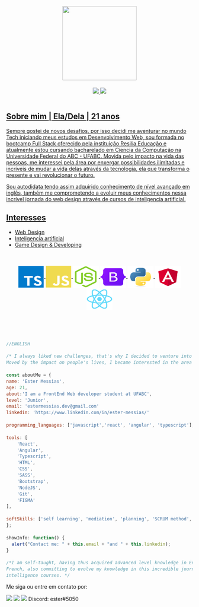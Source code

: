 <div align="center"> <img src="https://user-images.githubusercontent.com/87023023/178999455-77c22620-693b-4a2c-9a14-78b78228894c.png" width="200" height="200"> </div>

<br>

<div align="center">
  <a href="https://github.com/est8r">
  <img height="150em" src="https://github-readme-stats.vercel.app/api?username=est8r&show_icons=true&theme=dracula&include_all_commits=true"/> 
  <img height="150em" src="https://github-readme-stats.vercel.app/api/top-langs/?username=est8r&layout=compact&langs_count=7&theme=dracula"/>
</div>

  <br>
  
  ## Sobre mim | Ela/Dela | 21 anos
  Sempre gostei de novos desafios, por isso decidi me aventurar no mundo Tech iniciando meus estudos em Desenvolvimento Web, sou formada no bootcamp Full Stack oferecido pela instituição Resilia Educação e atualmente estou cursando bacharelado em Ciencia da Computação na Universidade Federal do ABC - UFABC.
  Movida pelo impacto na vida das pessoas, me interessei pela área por enxergar possibilidades ilimitadas e incríveis de mudar a vida delas através da tecnologia, ela que transforma o presente e vai revolucionar o futuro.

Sou autodidata tendo assim adquirido conhecimento de nível avançado em inglês, também me comprometendo a evoluir meus conhecimentos nessa incrível jornada do web design através de cursos de inteligencia artificial.
  
  ## Interesses
  - Web Design
  - Inteligencia artificial
  - Game Design & Developing
  
 <br>
  <div align="center" style="display: inline_block"><br>
  <img align="center" alt="ester-Typescript" height="60" width="70" src="https://raw.githubusercontent.com/devicons/devicon/master/icons/typescript/typescript-original.svg">
  <img align="center" alt="ester-Js" height="60" width="70" src="https://raw.githubusercontent.com/devicons/devicon/master/icons/javascript/javascript-plain.svg">
  <img align="center" alt="ester-React" height="60" width="70" src="https://raw.githubusercontent.com/devicons/devicon/master/icons/nodejs/nodejs-original.svg">
  <img align="center" alt="ester-Bootstrap" height="60" width="70" src="https://raw.githubusercontent.com/devicons/devicon/master/icons/bootstrap/bootstrap-original.svg">
  <img align="center" alt="ester-Python" height="60" width="70" src="https://raw.githubusercontent.com/devicons/devicon/master/icons/python/python-original.svg">
  <img align="center" alt="ester-Angular" height="60" width="70" src="https://raw.githubusercontent.com/devicons/devicon/master/icons/angular/angular-original.svg">
  <!-- <img align="center" alt="ester-csharp" height="60" width="70" src="https://raw.githubusercontent.com/devicons/devicon/master/icons/csharp/csharp-original.svg"> -->
  <img align="center" alt="ester-react" height="60" width="70" src="https://raw.githubusercontent.com/devicons/devicon/master/icons/react/react-original.svg">
</div>
  
  <br>
  <br>
  <br>
  <br>
  
   
  ```JavaScript
//ENGLISH

/* I always liked new challenges, that's why I decided to venture into the Tech world starting my studies in Web Development, I graduated from the Full Stack bootcamp offered by Resilia Educação and I'm currently studying a bachelor's degree in Computer Science at the Federal University of ABC - UFABC.
 Moved by the impact on people's lives, I became interested in the area because I saw unlimited and incredible possibilities to change their lives through technology, technology that transforms the present and will revolutionize the future. */

const aboutMe = {
  name: 'Ester Messias',
  age: 21,
  about:'I am a FrontEnd Web developer student at UFABC',
  level: 'Junior',
  email: 'estermessias.dev@gmail.com'
  linkedin: 'https://www.linkedin.com/in/ester-messias/'
  
  programming_languages: ['javascript','react', 'angular', 'typescript'],
  
  tools: [
      'React',
      'Angular',
      'Typescript',
      'HTML',
      'CSS',
      'SASS',
      'Bootstrap',
      'NodeJS',
      'Git',
      'FIGMA'
  ],
  
  softSkills: ['self learning', 'mediation', 'planning', 'SCRUM method', 'emotional intelligence', 'organization', 'team work']
};

showInfo: function() {
    alert("Contact me: " + this.email + "and " + this.linkedin);
  }

/*I am self-taught, having thus acquired advanced level knowledge in English, basic II in Spanish and currently learning
French, also committing to evolve my knowledge in this incredible journey of web design through UX/UI and artificial 
intelligence courses. */
```
  
  
  Me siga ou entre em contato por:
  <div >
  <a href="https://instagram.com/est8r" target="_blank"><img src="https://img.shields.io/badge/-Instagram-%23E4405F?style=for-the-badge&logo=instagram&logoColor=white" target="_blank"></a> 
  <a href = "mailto:estermessias.dev@gmail.com"><img src="https://img.shields.io/badge/-Gmail-%23333?style=for-the-badge&logo=gmail&logoColor=white" target="_blank"></a>
  <a href="https://www.linkedin.com/in/ester-messias-08b706177/" target="_blank"><img src="https://img.shields.io/badge/-LinkedIn-%230077B5?style=for-the-badge&logo=linkedin&logoColor=white" target="_blank"></a>
    Discord: ester#5050
  </div>
